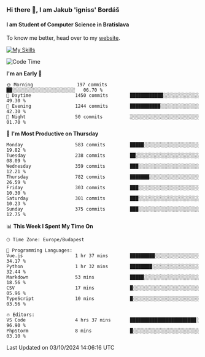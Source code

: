 ### Hi there 👋, I am Jakub 'igniss' Bordáš

#### I am Student of Computer Science in Bratislava
To know me better, head over to my [website](https://bordas.sk).

[![My Skills](https://skillicons.dev/icons?i=js,html,css,figma,svelte,java,kotlin,python,postgresql,typescript,nest,nodejs)](https://bordas.sk)


<!--START_SECTION:waka-->
![Code Time](http://img.shields.io/badge/Code%20Time-1%2C534%20hrs%2052%20mins-blue)

**I'm an Early 🐤** 

```text
🌞 Morning                197 commits         ██░░░░░░░░░░░░░░░░░░░░░░░   06.70 % 
🌆 Daytime                1450 commits        ████████████░░░░░░░░░░░░░   49.30 % 
🌃 Evening                1244 commits        ███████████░░░░░░░░░░░░░░   42.30 % 
🌙 Night                  50 commits          ░░░░░░░░░░░░░░░░░░░░░░░░░   01.70 % 
```
📅 **I'm Most Productive on Thursday** 

```text
Monday                   583 commits         █████░░░░░░░░░░░░░░░░░░░░   19.82 % 
Tuesday                  238 commits         ██░░░░░░░░░░░░░░░░░░░░░░░   08.09 % 
Wednesday                359 commits         ███░░░░░░░░░░░░░░░░░░░░░░   12.21 % 
Thursday                 782 commits         ███████░░░░░░░░░░░░░░░░░░   26.59 % 
Friday                   303 commits         ███░░░░░░░░░░░░░░░░░░░░░░   10.30 % 
Saturday                 301 commits         ███░░░░░░░░░░░░░░░░░░░░░░   10.23 % 
Sunday                   375 commits         ███░░░░░░░░░░░░░░░░░░░░░░   12.75 % 
```


📊 **This Week I Spent My Time On** 

```text
🕑︎ Time Zone: Europe/Budapest

💬 Programming Languages: 
Vue.js                   1 hr 37 mins        █████████░░░░░░░░░░░░░░░░   34.17 % 
Python                   1 hr 32 mins        ████████░░░░░░░░░░░░░░░░░   32.44 % 
Markdown                 53 mins             █████░░░░░░░░░░░░░░░░░░░░   18.56 % 
CSV                      17 mins             █░░░░░░░░░░░░░░░░░░░░░░░░   05.96 % 
TypeScript               10 mins             █░░░░░░░░░░░░░░░░░░░░░░░░   03.56 % 

🔥 Editors: 
VS Code                  4 hrs 37 mins       ████████████████████████░   96.90 % 
PhpStorm                 8 mins              █░░░░░░░░░░░░░░░░░░░░░░░░   03.10 % 
```


 Last Updated on 03/10/2024 14:06:16 UTC
<!--END_SECTION:waka-->
